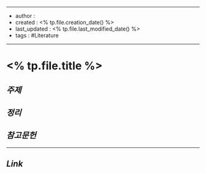 
---
- author : 
- created : <% tp.file.creation_date() %>
- last_updated : <% tp.file.last_modified_date() %>
- tags : #Literature 
---

# <% tp.file.title %>

## *주제*

## *정리*

## *참고문헌*

---

## *Link*
